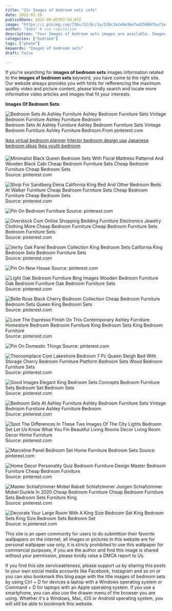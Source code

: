 ```yaml
---
title: "21+ Images of bedroom sets info"
date: 2022-01-19
publishDate: 2022-09-05T07:50:07Z
image: "https://i.pinimg.com/736x/52/6c/3a/526c3a2e0e36e7ad25086fbaf1e1ece6.jpg"
author: "Ines" # use capitalize
description: "Your Images of bedroom sets images are available. Images of bedroom sets are a topic that is being searched for and liked by netizens today. You can Get the Images of bedroom sets files here. Get all royalty-free vectors."
categories: ["bedroom"]
tags: ["phone"]
keywords: "Images of bedroom sets"
draft: false

---
```


If you're searching for **images of bedroom sets** images information related to the **images of bedroom sets** keyword, you have come to the right  site.  Our website always  provides you with  hints  for refferencing  the maximum  quality video and picture  content, please kindly search and locate more informative video articles and images  that fit your interests.

**Images Of Bedroom Sets**. 

![Bedroom Sets At Ashley Furniture Ashley Bedroom Furniture Sets Vintage Bedroom Furniture Ashley Furniture Bedroom](https://i.pinimg.com/736x/f8/76/97/f87697ee906a02b44883c86a13c29156--ashley-furniture-bedroom-sets-luxury-bedroom-furniture.jpg "Bedroom Sets At Ashley Furniture Ashley Bedroom Furniture Sets Vintage Bedroom Furniture Ashley Furniture Bedroom")
Bedroom Sets At Ashley Furniture Ashley Bedroom Furniture Sets Vintage Bedroom Furniture Ashley Furniture Bedroom From pinterest.com

[Ikea virtual bedroom planner](/ikea-virtual-bedroom-planner/)
[Interior bedroom design usa](/interior-bedroom-design-usa/)
[Japanese bedroom ideas](/japanese-bedroom-ideas/)
[Ikea youth bedroom](/ikea-youth-bedroom/)



### 

 


![Minimalist Black Queen Bedroom Sets With Floral Mattress Patternd And Wooden Black Cabi Cheap Bedroom Furniture Sets Cheap Bedroom Furniture Cheap Bedroom Sets](https://i.pinimg.com/originals/94/fe/36/94fe36251f27006ba06adac90ee75f6a.jpg "Minimalist Black Queen Bedroom Sets With Floral Mattress Patternd And Wooden Black Cabi Cheap Bedroom Furniture Sets Cheap Bedroom Furniture Cheap Bedroom Sets")
Source: pinterest.com

 

![Shop For Sandberg Elena California King Bed And Other Bedroom Beds At Walker Furniture Cheap Bedroom Furniture Sets Cheap Bedroom Furniture Cheap Bedroom Sets](https://i.pinimg.com/originals/dc/27/32/dc27322915d8a586f1c63dcd1f2b8236.jpg "Shop For Sandberg Elena California King Bed And Other Bedroom Beds At Walker Furniture Cheap Bedroom Furniture Sets Cheap Bedroom Furniture Cheap Bedroom Sets")
Source: pinterest.com

 

![Pin On Bedroom Furniture](https://i.pinimg.com/originals/74/fb/8d/74fb8d9b0b20553c8f3fb4302f2ad46c.jpg "Pin On Bedroom Furniture")
Source: pinterest.com

 

![Overstock Com Online Shopping Bedding Furniture Electronics Jewelry Clothing More Cheap Bedroom Furniture Cheap Bedroom Furniture Sets Bedroom Furniture Sets](https://i.pinimg.com/originals/76/bc/ac/76bcaca244be9fc4863526c33253ff68.jpg "Overstock Com Online Shopping Bedding Furniture Electronics Jewelry Clothing More Cheap Bedroom Furniture Cheap Bedroom Furniture Sets Bedroom Furniture Sets")
Source: pinterest.com

 

![Verity Oak Panel Bedroom Collection King Bedroom Sets California King Bedroom Sets Bedroom Furniture Sets](https://i.pinimg.com/originals/63/93/42/63934280d896aa13f90cd73a4caf6f20.jpg "Verity Oak Panel Bedroom Collection King Bedroom Sets California King Bedroom Sets Bedroom Furniture Sets")
Source: pinterest.com

 

![Pin On New House](https://i.pinimg.com/originals/b4/ce/a0/b4cea0a578fd94b4b9545f3fcabd4548.jpg "Pin On New House")
Source: pinterest.com

 

![Light Oak Bedroom Furniture Bing Images Wooden Bedroom Furniture Oak Bedroom Furniture Oak Bedroom Furniture Sets](https://i.pinimg.com/originals/84/a9/ba/84a9bafb0962ad79c192c6d1010a8108.jpg "Light Oak Bedroom Furniture Bing Images Wooden Bedroom Furniture Oak Bedroom Furniture Oak Bedroom Furniture Sets")
Source: pinterest.com

 

![Belle Rose Black Cherry Bedroom Collection Cheap Bedroom Furniture Bedroom Sets Queen King Bedroom Sets](https://i.pinimg.com/originals/9a/ff/5e/9aff5e712f40e132c9e5029cd52f59ec.jpg "Belle Rose Black Cherry Bedroom Collection Cheap Bedroom Furniture Bedroom Sets Queen King Bedroom Sets")
Source: pinterest.com

 

![Love The Espresso Finish On This Contemporary Ashley Furniture Homestore Bedroom Bedroom Furniture King Bedroom Sets King Bedroom Furniture](https://i.pinimg.com/736x/65/eb/bc/65ebbced3bfc60aaeea0b1a1bf1c73cd--stylish-nails-platform-bedroom.jpg "Love The Espresso Finish On This Contemporary Ashley Furniture Homestore Bedroom Bedroom Furniture King Bedroom Sets King Bedroom Furniture")
Source: pinterest.com

 

![Pin On Domestic Things](https://i.pinimg.com/originals/ec/c9/a8/ecc9a8d3f4458fe3644e034ef62fb200.jpg "Pin On Domestic Things")
Source: pinterest.com

 

![Theroomplace Com Lakeshore Bedroom 7 Pc Queen Sleigh Bed With Storage Cherry Bedroom Furniture Platform Bedroom Sets Wood Bedroom Furniture Sets](https://i.pinimg.com/originals/39/0d/6f/390d6ff65f40461a48039d29574b04f0.jpg "Theroomplace Com Lakeshore Bedroom 7 Pc Queen Sleigh Bed With Storage Cherry Bedroom Furniture Platform Bedroom Sets Wood Bedroom Furniture Sets")
Source: pinterest.com

 

![Good Images Elegant King Bedroom Sets Concepts Bedroom Furniture Sets Bedroom Set Bedroom Sets](https://i.pinimg.com/736x/f8/51/e8/f851e8daded7397dca6847a70a137910.jpg "Good Images Elegant King Bedroom Sets Concepts Bedroom Furniture Sets Bedroom Set Bedroom Sets")
Source: pinterest.com

 

![Bedroom Sets At Ashley Furniture Ashley Bedroom Furniture Sets Vintage Bedroom Furniture Ashley Furniture Bedroom](https://i.pinimg.com/736x/f8/76/97/f87697ee906a02b44883c86a13c29156--ashley-furniture-bedroom-sets-luxury-bedroom-furniture.jpg "Bedroom Sets At Ashley Furniture Ashley Bedroom Furniture Sets Vintage Bedroom Furniture Ashley Furniture Bedroom")
Source: pinterest.com

 

![Spot The Differences In These Two Images Of The City Lights Bedroom Set Let Us Know What You Fin Beautiful Living Rooms Decor Living Room Decor Home Furniture](https://i.pinimg.com/564x/e6/41/63/e64163eb45e31c76154bbcaed049dde3--light-bedroom-bedroom-sets.jpg "Spot The Differences In These Two Images Of The City Lights Bedroom Set Let Us Know What You Fin Beautiful Living Rooms Decor Living Room Decor Home Furniture")
Source: pinterest.com

 

![Marceline Panel Bedroom Set Home Furniture Bedroom Sets](https://i.pinimg.com/originals/cf/23/e6/cf23e667c52be1226f05a32a3e9c79cc.jpg "Marceline Panel Bedroom Set Home Furniture Bedroom Sets")
Source: pinterest.com

 

![Home Decor Personality Quiz Bedroom Furniture Design Master Bedroom Furniture Cheap Bedroom Furniture](https://i.pinimg.com/736x/70/aa/3e/70aa3e78486e15e96140b64060b5b259--luxury-bedroom-design-luxury-master-bedroom.jpg "Home Decor Personality Quiz Bedroom Furniture Design Master Bedroom Furniture Cheap Bedroom Furniture")
Source: pinterest.com

 

![Master Schlafzimmer Mobel Rabatt Schlafzimmer Jungen Schlafzimmer Mobel Dunkle In 2020 Cheap Bedroom Furniture Cheap Bedroom Furniture Sets Bedroom Sets Furniture King](https://i.pinimg.com/originals/7e/49/3d/7e493d472b8cde95c22e272741ba3eed.jpg "Master Schlafzimmer Mobel Rabatt Schlafzimmer Jungen Schlafzimmer Mobel Dunkle In 2020 Cheap Bedroom Furniture Cheap Bedroom Furniture Sets Bedroom Sets Furniture King")
Source: pinterest.com

 

![Decorate Your Large Room With A King Size Bedroom Set King Bedroom Sets King Size Bedroom Sets Bedroom Set](https://i.pinimg.com/736x/52/6c/3a/526c3a2e0e36e7ad25086fbaf1e1ece6.jpg "Decorate Your Large Room With A King Size Bedroom Set King Bedroom Sets King Size Bedroom Sets Bedroom Set")
Source: in.pinterest.com

 

This site is an open community for users to do submittion their favorite wallpapers on the internet, all images or pictures in this website are for personal wallpaper use only, it is stricly prohibited to use this wallpaper for commercial purposes, if you are the author and find this image is shared without your permission, please kindly raise a DMCA report to Us.

If you find this site serviceableness, please support us by sharing this posts to your own social media accounts like Facebook, Instagram and so on or you can also bookmark this blog page with the title images of bedroom sets by using Ctrl + D for devices a laptop with a Windows operating system or Command + D for laptops with an Apple operating system. If you use a smartphone, you can also use the drawer menu of the browser you are using. Whether it's a Windows, Mac, iOS or Android operating system, you will still be able to bookmark this website.
